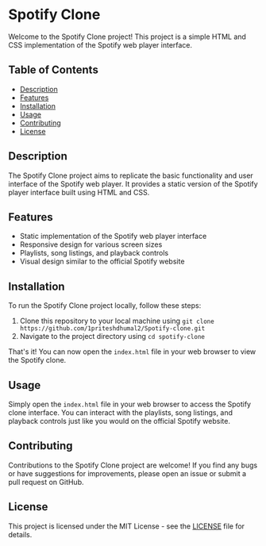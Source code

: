 # Spotify Clone

Welcome to the Spotify Clone project! This project is a simple HTML and CSS implementation of the Spotify web player interface.

## Table of Contents

- [Description](#description)
- [Features](#features)
- [Installation](#installation)
- [Usage](#usage)
- [Contributing](#contributing)
- [License](#license)

## Description

The Spotify Clone project aims to replicate the basic functionality and user interface of the Spotify web player. It provides a static version of the Spotify player interface built using HTML and CSS.

## Features

- Static implementation of the Spotify web player interface
- Responsive design for various screen sizes
- Playlists, song listings, and playback controls
- Visual design similar to the official Spotify website

## Installation

To run the Spotify Clone project locally, follow these steps:

1. Clone this repository to your local machine using `git clone https://github.com/1priteshdhumal2/Spotify-clone.git`
2. Navigate to the project directory using `cd spotify-clone`

That's it! You can now open the `index.html` file in your web browser to view the Spotify clone.

## Usage

Simply open the `index.html` file in your web browser to access the Spotify clone interface. You can interact with the playlists, song listings, and playback controls just like you would on the official Spotify website.

## Contributing

Contributions to the Spotify Clone project are welcome! If you find any bugs or have suggestions for improvements, please open an issue or submit a pull request on GitHub.

## License

This project is licensed under the MIT License - see the [LICENSE](LICENSE) file for details.
